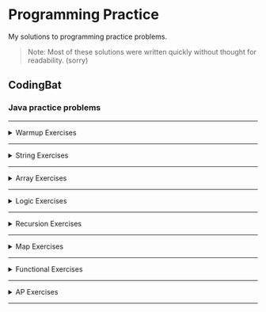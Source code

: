 # Programming Practice

My solutions to programming practice problems.
> Note: Most of these solutions were written quickly without thought for readability. (sorry)

## CodingBat

### **Java practice problems**

***

<details>
<summary>Warmup Exercises</summary>

- [Warmup-1](https://github.com/liampuk/code-practice/tree/master/codingbat/warmup-1) - Simple warmup problems

- [Warmup-2](https://github.com/liampuk/code-practice/tree/master/codingbat/warmup-2) - Medium warmup (string/array loops)
</details>

***

<details>
<summary>String Exercises</summary>

- [String-1](https://github.com/liampuk/code-practice/tree/master/codingbat/string-1) - Basic string problems (no loops)

- [String-2](https://github.com/liampuk/code-practice/tree/master/codingbat/string-2) - Medium String problems (1 loop)

- [String-3](https://github.com/liampuk/code-practice/tree/master/codingbat/string-3) - Harder String problems (2 loops)
</details>

***

<details>
<summary>Array Exercises</summary>

- [Array-1](https://github.com/liampuk/code-practice/tree/master/codingbat/array-1) - Basic array problems (no loops)

- [Array-2](https://github.com/liampuk/code-practice/tree/master/codingbat/array-2) - Medium array problems (1 loop)

- [Array-3](https://github.com/liampuk/code-practice/tree/master/codingbat/array-3) - Harder array problems (2 loops, complex logic)
</details>

***

<details>
<summary>Logic Exercises</summary>

- [Logic-1](https://github.com/liampuk/code-practice/tree/master/codingbat/logic-1) - Basic boolean logic puzzles

- [Logic-2](https://github.com/liampuk/code-practice/tree/master/codingbat/logic-2) - Medium boolean logic puzzles
</details>

***

<details>
<summary>Recursion Exercises</summary>

- [Recursion-1](https://github.com/liampuk/code-practice/tree/master/codingbat/recursion-1) - Basic recursion problems

- [Recursion-2](https://github.com/liampuk/code-practice/tree/master/codingbat/recursion-2) - Harder recursion problems
</details>

***

<details>
<summary>Map Exercises</summary>

- [Map-1](https://github.com/liampuk/code-practice/tree/master/codingbat/map-1) - Basic Map get()/put() (no loops) _*unfinished_

- [Map-2](https://github.com/liampuk/code-practice/tree/master/codingbat/map-2) - Maps with bulk data and loops _*unfinished_
</details>

***

<details>
<summary>Functional Exercises</summary>

- [Functional-1](https://github.com/liampuk/code-practice/tree/master/codingbat/functional-1) - Functional mapping operations on lists with lambdas _*unfinished_

- [Functional-2](https://github.com/liampuk/code-practice/tree/master/codingbat/functional-2) - Functional filtering and mapping operations on lists with lambdas _*unfinished_
</details>

***

<details>
<summary>AP Exercises</summary>

- [AP-1](https://github.com/liampuk/code-practice/tree/master/codingbat/ap-1) - AP CS medium problems
</details>

***